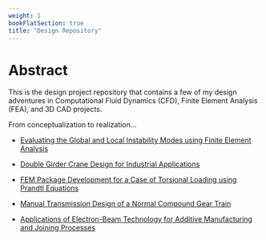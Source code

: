 ```yaml
---
weight: 1
bookFlatSection: true
title: "Design Repository"
---
```


# **Abstract**

This is the design project repository that contains a few of my design adventures in Computational Fluid Dynamics (CFD), Finite Element Analysis (FEA), and 3D CAD projects. 

From conceptualization to realization...

- [Evaluating the Global and Local Instability Modes using Finite Element Analysis](https://ricardochin.com/docs/design/fea-beam-simulation/)

- [Double Girder Crane Design for Industrial Applications](https://ricardochin.com/docs/design/industrial-crane-design/)

- [FEM Package Development for a Case of Torsional Loading using Prandtl Equations](https://ricardochin.com/docs/design/finite-element-method-development/)

- [Manual Transmission Design of a Normal Compound Gear Train](https://ricardochin.com/docs/design/manual-transmission-design/#4-you-spin-me-right-round)

- [Applications of Electron-Beam Technology for Additive Manufacturing and Joining Processes](https://ricardochin.com/docs/design/electron-beam-tech/)



